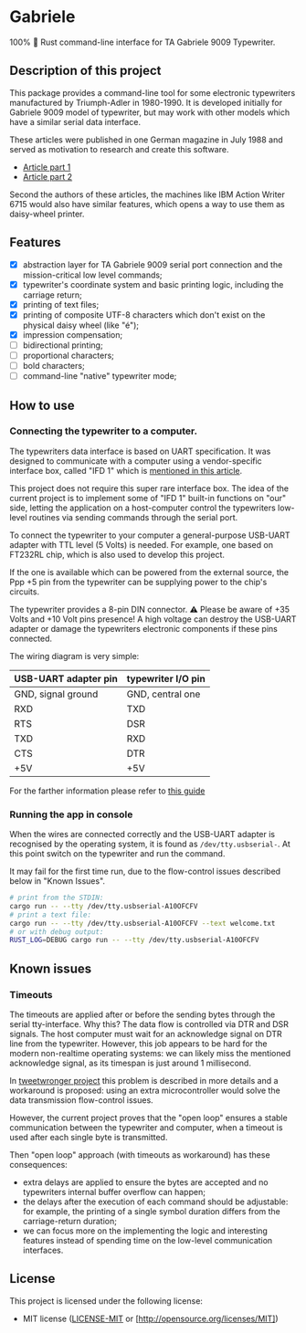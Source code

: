 # Gabriele

100% 🦀 Rust command-line interface for TA Gabriele 9009 Typewriter.

## Description of this project

This package provides a command-line tool for some electronic typewriters 
manufactured by Triumph-Adler in 1980-1990.
It is developed initially for Gabriele 9009 model of typewriter, but may work with other models
which have a similar serial data interface.


These articles were published in one German magazine in July 1988 and served as motivation to research and create this software.
- [Article part 1](https://www.stcarchiv.de/stc1988/07/gabriele-9009-1)
- [Article part 2](https://www.stcarchiv.de/stc1988/08/gabriele-9009-2)

Second the authors of these articles, the machines like IBM Action Writer 6715 would also have similar features,
which opens a way to use them as daisy-wheel printer.

## Features
- [x] abstraction layer for TA Gabriele 9009 serial port connection and the mission-critical low level commands;
- [x] typewriter's coordinate system and basic printing logic, including the carriage return;
- [x] printing of text files;
- [x] printing of composite UTF-8 characters which don't exist on the physical daisy wheel (like "é");
- [x] impression compensation;
- [ ] bidirectional printing;
- [ ] proportional characters;
- [ ] bold characters;
- [ ] command-line "native" typewriter mode;
 
## How to use

### Connecting the typewriter to a computer.

The typewriters data interface is based on UART specification. It was designed to communicate with a computer
using a vendor-specific interface box, called "IFD 1" which
is [mentioned in this article](https://www.stcarchiv.de/stc1986/07/schreibmaschine).

This project does not require this super rare interface box. 
The idea of the current project is to implement some of "IFD 1" built-in functions on "our" side, letting the 
application on a host-computer control the typewriters low-level routines via sending commands through the serial port.

To connect the typewriter to your computer a general-purpose USB-UART adapter with TTL level (5 Volts) is needed.
For example, one based on FT232RL chip, which is also used to develop this project.

If the one is available which can be powered from the external source, the Ppp +5 pin from the typewriter can be 
supplying power to the chip's circuits.

The typewriter provides a 8-pin DIN connector. ⚠️ Please be aware of +35 Volts and +10 Volt pins presence! 
A high voltage can destroy the USB-UART adapter or damage the typewriters electronic components if these pins connected. 
 
The wiring diagram is very simple:

| USB-UART adapter pin | typewriter I/O pin |
|----------------------|--------------------|
| GND, signal ground   | GND, central one   |
| RXD                  | TXD                |
| RTS                  | DSR                |
| TXD                  | RXD                |
| CTS                  | DTR                |
| +5V                  | +5V                |

For the farther information please refer to [this guide](https://www.stcarchiv.de/stc1988/07/gabriele-9009-1)

### Running the app in console

When the wires are connected correctly and the USB-UART adapter is recognised by the operating system,
it is found as `/dev/tty.usbserial-`. At this point switch on the typewriter and run the command.

It may fail for the first time run, due to the flow-control issues described below in "Known Issues".

```sh
# print from the STDIN:
cargo run -- --tty /dev/tty.usbserial-A10OFCFV
# print a text file:
cargo run -- --tty /dev/tty.usbserial-A10OFCFV --text welcome.txt
# or with debug output:
RUST_LOG=DEBUG cargo run -- --tty /dev/tty.usbserial-A10OFCFV
```

## Known issues

### Timeouts

The timeouts are applied after or before the sending bytes through the serial tty-interface.
Why this? The data flow is controlled via DTR and DSR signals. The host computer must wait for an acknowledge signal
on DTR line from the typewriter. However, this job appears to be hard for the modern non-realtime operating systems:
we can likely miss the mentioned acknowledge signal, as its timespan is just around 1 millisecond.

In [tweetwronger project](https://github.com/binraker/tweetwronger) this problem is described in more details and
a workaround is proposed: using an extra microcontroller would solve the data transmission flow-control issues.

However, the current project proves that the "open loop" ensures a stable communication between the typewriter and
computer, when a timeout is used after each single byte is transmitted. 

Then "open loop" approach (with timeouts as workaround) has these consequences:
- extra delays are applied to ensure the bytes are accepted and no typewriters internal buffer overflow can happen;
- the delays after the execution of each command should be adjustable: for example, the printing of a single symbol
  duration differs from the carriage-return duration;
- we can focus more on the implementing the logic and interesting features instead of spending time on
  the low-level communication interfaces.


## License

This project is licensed under the following license:

- MIT license ([LICENSE-MIT](LICENSE-MIT) or [http://opensource.org/licenses/MIT])
